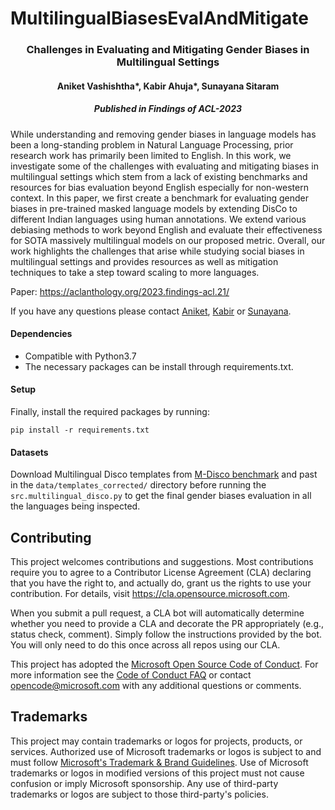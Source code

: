 # MultilingualBiasesEvalAndMitigate

<h3 align="center"> Challenges in Evaluating and Mitigating Gender Biases in Multilingual Settings </h3>

<h4 align="center"> Aniket Vashishtha*, Kabir Ahuja*, Sunayana Sitaram </h4>

<h5 align = "center"> <i>Published in Findings of ACL-2023</i> </h5>

While understanding and removing gender biases in language models has been a long-standing problem in Natural Language Processing, prior research work has primarily been limited to English. In this work, we investigate some of the challenges with evaluating and mitigating biases in multilingual settings which stem from a lack of existing benchmarks and resources for bias evaluation beyond English especially for non-western context. In this paper, we first create a benchmark for evaluating gender biases in pre-trained masked language models by extending DisCo to different Indian languages using human annotations. We extend various debiasing methods to work beyond English and evaluate their effectiveness for SOTA massively multilingual models on our proposed metric. Overall, our work highlights the challenges that arise while studying social biases in multilingual settings and provides resources as well as mitigation techniques to take a step toward scaling to more languages.

Paper: https://aclanthology.org/2023.findings-acl.21/

If you have any questions please contact [Aniket](mailto:aniketbbx@gmail.com), [Kabir](mailto:kabirahuja2431@gmail.com) or [Sunayana](mailto:sunayana.sitaram@microsoft.com).

#### Dependencies
- Compatible with Python3.7
- The necessary packages can be install through requirements.txt.

#### Setup

Finally, install the required packages by running:

```shell
pip install -r requirements.txt
```

#### Datasets

Download Multilingual Disco templates from [M-Disco benchmark](https://aka.ms/MultilingualDisco) and past in the `data/templates_corrected/` directory before running the `src.multilingual_disco.py` to get the final gender biases evaluation in all the languages being inspected.

## Contributing

This project welcomes contributions and suggestions.  Most contributions require you to agree to a
Contributor License Agreement (CLA) declaring that you have the right to, and actually do, grant us
the rights to use your contribution. For details, visit https://cla.opensource.microsoft.com.

When you submit a pull request, a CLA bot will automatically determine whether you need to provide
a CLA and decorate the PR appropriately (e.g., status check, comment). Simply follow the instructions
provided by the bot. You will only need to do this once across all repos using our CLA.

This project has adopted the [Microsoft Open Source Code of Conduct](https://opensource.microsoft.com/codeofconduct/).
For more information see the [Code of Conduct FAQ](https://opensource.microsoft.com/codeofconduct/faq/) or
contact [opencode@microsoft.com](mailto:opencode@microsoft.com) with any additional questions or comments.

## Trademarks

This project may contain trademarks or logos for projects, products, or services. Authorized use of Microsoft 
trademarks or logos is subject to and must follow 
[Microsoft's Trademark & Brand Guidelines](https://www.microsoft.com/en-us/legal/intellectualproperty/trademarks/usage/general).
Use of Microsoft trademarks or logos in modified versions of this project must not cause confusion or imply Microsoft sponsorship.
Any use of third-party trademarks or logos are subject to those third-party's policies.
